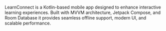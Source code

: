 LearnConnect is a Kotlin-based mobile app designed to enhance interactive learning experiences. Built with MVVM architecture, Jetpack Compose, and Room Database it provides seamless offline support, modern UI, and scalable performance.






